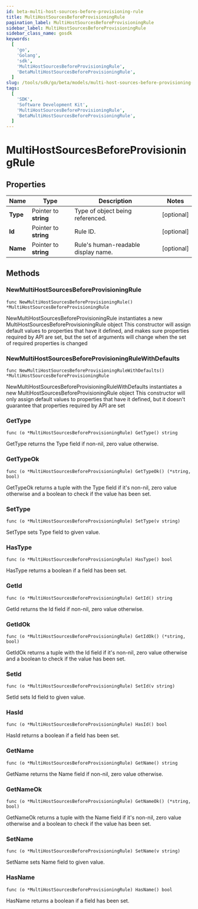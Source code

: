 ```yaml
---
id: beta-multi-host-sources-before-provisioning-rule
title: MultiHostSourcesBeforeProvisioningRule
pagination_label: MultiHostSourcesBeforeProvisioningRule
sidebar_label: MultiHostSourcesBeforeProvisioningRule
sidebar_class_name: gosdk
keywords:
  [
    'go',
    'Golang',
    'sdk',
    'MultiHostSourcesBeforeProvisioningRule',
    'BetaMultiHostSourcesBeforeProvisioningRule',
  ]
slug: /tools/sdk/go/beta/models/multi-host-sources-before-provisioning-rule
tags:
  [
    'SDK',
    'Software Development Kit',
    'MultiHostSourcesBeforeProvisioningRule',
    'BetaMultiHostSourcesBeforeProvisioningRule',
  ]
---
```


# MultiHostSourcesBeforeProvisioningRule

## Properties

| Name | Type | Description | Notes |
| --- | --- | --- | --- |
| **Type** | Pointer to **string** | Type of object being referenced. | [optional] |
| **Id** | Pointer to **string** | Rule ID. | [optional] |
| **Name** | Pointer to **string** | Rule's human-readable display name. | [optional] |

## Methods

### NewMultiHostSourcesBeforeProvisioningRule

`func NewMultiHostSourcesBeforeProvisioningRule() *MultiHostSourcesBeforeProvisioningRule`

NewMultiHostSourcesBeforeProvisioningRule instantiates a new MultiHostSourcesBeforeProvisioningRule object This constructor will assign default values to properties that have it defined, and makes sure properties required by API are set, but the set of arguments will change when the set of required properties is changed

### NewMultiHostSourcesBeforeProvisioningRuleWithDefaults

`func NewMultiHostSourcesBeforeProvisioningRuleWithDefaults() *MultiHostSourcesBeforeProvisioningRule`

NewMultiHostSourcesBeforeProvisioningRuleWithDefaults instantiates a new MultiHostSourcesBeforeProvisioningRule object This constructor will only assign default values to properties that have it defined, but it doesn't guarantee that properties required by API are set

### GetType

`func (o *MultiHostSourcesBeforeProvisioningRule) GetType() string`

GetType returns the Type field if non-nil, zero value otherwise.

### GetTypeOk

`func (o *MultiHostSourcesBeforeProvisioningRule) GetTypeOk() (*string, bool)`

GetTypeOk returns a tuple with the Type field if it's non-nil, zero value otherwise and a boolean to check if the value has been set.

### SetType

`func (o *MultiHostSourcesBeforeProvisioningRule) SetType(v string)`

SetType sets Type field to given value.

### HasType

`func (o *MultiHostSourcesBeforeProvisioningRule) HasType() bool`

HasType returns a boolean if a field has been set.

### GetId

`func (o *MultiHostSourcesBeforeProvisioningRule) GetId() string`

GetId returns the Id field if non-nil, zero value otherwise.

### GetIdOk

`func (o *MultiHostSourcesBeforeProvisioningRule) GetIdOk() (*string, bool)`

GetIdOk returns a tuple with the Id field if it's non-nil, zero value otherwise and a boolean to check if the value has been set.

### SetId

`func (o *MultiHostSourcesBeforeProvisioningRule) SetId(v string)`

SetId sets Id field to given value.

### HasId

`func (o *MultiHostSourcesBeforeProvisioningRule) HasId() bool`

HasId returns a boolean if a field has been set.

### GetName

`func (o *MultiHostSourcesBeforeProvisioningRule) GetName() string`

GetName returns the Name field if non-nil, zero value otherwise.

### GetNameOk

`func (o *MultiHostSourcesBeforeProvisioningRule) GetNameOk() (*string, bool)`

GetNameOk returns a tuple with the Name field if it's non-nil, zero value otherwise and a boolean to check if the value has been set.

### SetName

`func (o *MultiHostSourcesBeforeProvisioningRule) SetName(v string)`

SetName sets Name field to given value.

### HasName

`func (o *MultiHostSourcesBeforeProvisioningRule) HasName() bool`

HasName returns a boolean if a field has been set.
